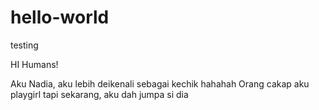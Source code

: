 # hello-world
testing

HI Humans!

Aku Nadia, aku lebih deikenali sebagai kechik hahahah
Orang cakap aku playgirl
tapi sekarang, aku dah jumpa si dia
